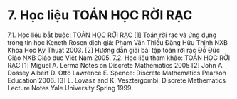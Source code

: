 # 7. Học liệu TOÁN HỌC RỜI RẠC
7.1. Học liệu bắt buộc: TOÁN HỌC RỜI RẠC \[1\] Toán rời rạc và ứng dụng trong tin học Keneth Rosen dịch giả:
Phạm Văn Thiều Đặng Hữu Thịnh NXB Khoa Học Kỹ Thuật 2003.
\[2\] Hướng dẫn giải bài tập toán rời rạc Đỗ Đức Giáo NXB Giáo dục
Việt Nam 2005.
7.2. Học liệu tham khảo: TOÁN HỌC RỜI RẠC \[1\] Miguel A. Lerma Notes on Discrete Mathematics 2005
\[2\] John A. Dossey Albert D. Otto Lawrence E. Spence: Discrete
Mathematics Pearson Education 2006.
\[3\] L. Lovasz and K. Vesztergombi: Discrete Mathematics Lecture
Notes Yale University Spring 1999.
